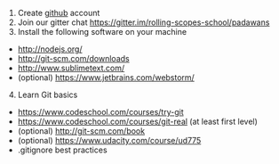 1. Create [github](https://github.com/) account
2. Join our gitter chat
  https://gitter.im/rolling-scopes-school/padawans
3. Install the following software on your machine
  * http://nodejs.org/
  * http://git-scm.com/downloads
  * http://www.sublimetext.com/
  * (optional) https://www.jetbrains.com/webstorm/
4. Learn Git basics
  * https://www.codeschool.com/courses/try-git
  * https://www.codeschool.com/courses/git-real (at least first level)
  * (optional) http://git-scm.com/book
  * (optional) https://www.udacity.com/course/ud775
  * .gitignore best practices
